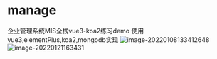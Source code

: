 # manage
企业管理系统MIS全栈vue3-koa2练习demo
使用vue3,elementPlus,koa2,mongodb实现
![image-20220108133412648](https://gitee.com/dan_but/image2/raw/master/img/image-20220108133412648.png)
![image-20220121163431](https://gitee.com/dan_but/image2/raw/master/img/image-20220121163434831.png)